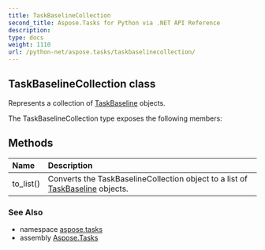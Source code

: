 ```yaml
---
title: TaskBaselineCollection
second_title: Aspose.Tasks for Python via .NET API Reference
description: 
type: docs
weight: 1110
url: /python-net/aspose.tasks/taskbaselinecollection/
---
```


## TaskBaselineCollection class

Represents a collection of [TaskBaseline](/tasks/python-net/aspose.tasks/taskbaseline/) objects.

The TaskBaselineCollection type exposes the following members:
## Methods
| Name | Description |
| :- | :- |
|to_list()|Converts the TaskBaselineCollection object to a list of [TaskBaseline](/tasks/python-net/aspose.tasks/taskbaseline/) objects.|

### See Also

* namespace [aspose.tasks](/tasks/python-net/aspose.tasks/)
* assembly [Aspose.Tasks](/tasks/python-net/)

